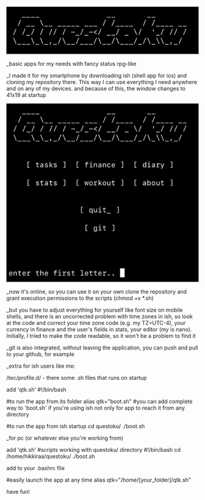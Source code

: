 ![Image alt](https://github.com/hikkiraa/questoku/blob/main/topimg.PNG?raw=true)

_basic apps for my needs with fancy status rpg-like

_I made it for my smartphone by downloading ish (shell app for ios) and cloning my repository there. This way I can use everything I need anywhere and on any of my devices. and because of this, the window changes to 41x19 at startup

![Image alt](https://github.com/hikkiraa/questoku/blob/main/image.PNG?raw=true)

_now it's online, so you can use it on your own
clone the repository and grant execution permissions to the scripts (chmod +x *.sh)

_but you have to adjust everything for yourself like font size on mobile shells, and there is an uncorrected problem with time zones in ish, so look at the code and correct your time zone code (e.g. my TZ=UTC-4), your currency in finance and the user's fields in stats, your editor (my is nano). Initially, I tried to make the code readable, so it won't be a problem to find it

_git is also integrated, without leaving the application, you can push and pull to your github, for example


_extra for ish users like me:

/tec/profile.d/ - there some .sh files that runs on startup

add 'qtk.sh'
#!/bin/bash

#to run the app from its folder
alias qtk="boot.sh"
#you can add complete way to 'boot.sh' if you're using ish not only for app to reach it from any directory

#to run the app from ish startup
cd questoku/
./boot.sh


_for pc (or whatever else you're working from)

add 'qtk.sh'
#scripts working with questoku/ directory
#!/bin/bash
cd /home/hikkiraa/questoku/
./boot.sh

add to your .bashrc file

#easily launch the app at any time
alias qtk="/home/[your_folder]/qtk.sh"


have fun!
